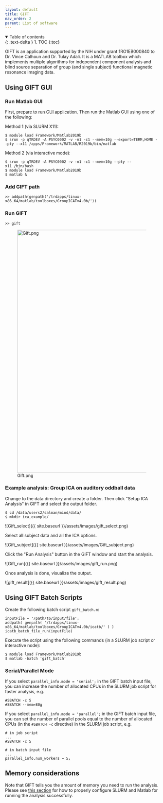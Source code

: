 ```yaml
---
layout: default
title: GIFT
nav_order: 2
parent: List of software
---
```

<details open markdown="block">
  <summary>
    Table of contents
  </summary>
  {: .text-delta }
1. TOC
{:toc}
</details>

GIFT is an application supported by the NIH under grant 1RO1EB000840 to
Dr. Vince Calhoun and Dr. Tulay Adali. It is a MATLAB toolbox which
implements multiple algorithms for independent component analysis and
blind source separation of group (and single subject) functional
magnetic resonance imaging data.

## Using GIFT GUI

### Run Matlab GUI

First, [prepare to run GUI
application](Running_GUI_applications). Then run the Matlab
GUI using one of the following:

Method 1 (via SLURM X11):

```
$ module load Framework/Matlab2019b
$ srun -p qTRDEV -A PSYC0002 -v -n1 -c1 --mem=10g --export=TERM,HOME --pty --x11 /apps/Framework/MATLAB/R2019b/bin/matlab
```

Method 2 (via interactive mode):

```
$ srun -p qTRDEV -A PSYC0002 -v -n1 -c1 --mem=10g --pty --x11 /bin/bash 
$ module load Framework/Matlab2019b
$ matlab &
```

### Add GIFT path

`>> addpath(genpath('/trdapps/linux-x86_64/matlab/toolboxes/GroupICATv4.0b/'))`

### Run GIFT

`>> gift`

<figure>
<img src="Gift.png" title="Gift.png" width="800" alt="Gift.png" /><figcaption aria-hidden="true">Gift.png</figcaption>
</figure>

### Example analysis: Group ICA on auditory oddball data

Change to the data directory and create a folder. Then click "Setup ICA
Analysis" in GIFT and select the output folder.

```
$ cd /data/users2/salman/mind/data/
$ mkdir ica_example/
```

![Gift_select]({{ site.baseurl }}/assets/images/gift_select.png)

Select all subject data and all the ICA options.

![Gift_subject]({{ site.baseurl }}/assets/images/Gift_subject.png)

Click the "Run Analysis" button in the GIFT window and start the
analysis.

![Gift_run]({{ site.baseurl }}/assets/images/gift_run.png)

Once analysis is done, visualize the output.

![gift_result]({{ site.baseurl }}/assets/images/gift_result.png)

## Using GIFT Batch Scripts

Create the following batch script `gift_batch.m`:

```
inputFile = '/path/to/input/file';
addpath( genpath( '/trdapps/linux-x86_64/matlab/toolboxes/GroupICATv4.0b/icatb/' ) )
icatb_batch_file_run(inputFile)
```

Execute the script using the following commands (in a SLURM job script
or interactive node):

```
$ module load Framework/Matlab2019b
$ matlab -batch 'gift_batch'
```

### Serial/Parallel Mode

If you select `parallel_info.mode = 'serial';` in the GIFT batch input
file, you can increase the number of allocated CPUs in the SLURM job
script for faster analysis, e.g.

```
#SBATCH -c 5
#SBATCH --mem=80g
```

If you select `parallel_info.mode = 'parallel';` in the GIFT batch input
file, you can set the number of parallel pools equal to the number of
allocated CPUs (in the `#SBATCH -c` directive) in the SLURM job script,
e.g.

```
# in job script 
...
#SBATCH -c 5

# in batch input file
...
parallel_info.num_workers = 5;
```

## Memory considerations

Note that GIFT tells you the amount of memory you need to run the
analysis. Please see [this section](Choosing_job_resources)
for how to properly configure SLURM and Matlab for running the analysis
successfully.